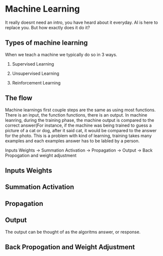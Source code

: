 # Machine Learning

It really doesnt need an intro, you have heard about it everyday. AI is here to replace you. But how exactly does it do it?

## Types of machine learning

When we teach a machine we typically do so in 3 ways. 

1) Supervised Learning

2) Unsupervised Learning

3) Reinforcement Learning


## The flow

Machine learnings first couple steps are the same as using most functions. There is an input, the function functions, there is an output. In machine leanring, during the training phase, the machine output
is compared to the correct answer(For instance, if the machine was being trained to guess a picture of a cat or dog, after it said cat, it would be compared to the answer for the photo. This is a problem with kind of learning,
training takes many examples and each examples answer has to be labled by a person.


Inputs Weights -> Summation Activation -> Propagation -> Output -> Back Propogation and weight adjustment

## Inputs Weights

## Summation Activation

## Propagation

## Output

The output can be thought of as the algoritms answer, or response. 

## Back Propogation and Weight Adjustment


